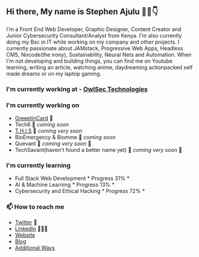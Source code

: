 ## Hi there, My name is Stephen Ajulu 👋🤓👇

I'm a Front End Web Developer, Graphic Designer, Content Creator and Junior Cybersecurity Consultant/Analyst from Kenya.
I'm also currently doing my Bsc in IT while working on my company and other projects.
I currently passionate about JAMstack, Progressive Web Apps, Headless CMS, Nocode(the irony), Sustainability, Neural Nets and Automation.
When I'm not developing and building things, you can find me on Youtube learning, writing an article, watching anime, daydreaming actionpacked self made dreams or on my laptop gaming.

### I'm currently working at - [OwlSec Technologies](https://owlsectechnologies.co.ke)

### I'm currently working on
- [GreeetinCard](https://greeetincard.crd.co) 🚀
- Tech6   🚀 *coming soon*
- [T.H.I.S](https://this1.netlify.app)   🚀 *coming very soon*
- BioEmergency & Biomme   🚀 *coming soon*
- Quevant 🚀 *coming very soon* 🚀
- TechSavant(haven't found a better name yet)  🚀 *coming very soon* 🚀

### I'm currently learning
- Full Stack Web Development  * Progress 31% *
- AI & Machine Learning  * Progress 13% *
- Cybersecurity and Ethical Hacking  * Progress 72% *

### 📫 How to reach me
- [Twitter](https://twitter.com/stephenajulu) 🐤
- [LinkedIn](https://linkedin.com/in/stephenajulu) 💼👨‍💻
- [Website](https://stephenajulu.com)
- [Blog](https://ajulusthoughts.wordpress.com)
- [Additional Ways](https://stephenajulu.com/links)
